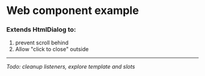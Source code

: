 # Web component example

### Extends HtmlDialog to:
1. prevent scroll behind
2. Allow "click to close" outside


___

_Todo: cleanup listeners, explore template and slots_
